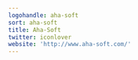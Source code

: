 ```yaml
---
logohandle: aha-soft
sort: aha-soft
title: Aha-Soft
twitter: iconlover
website: 'http://www.aha-soft.com/'
---
```

